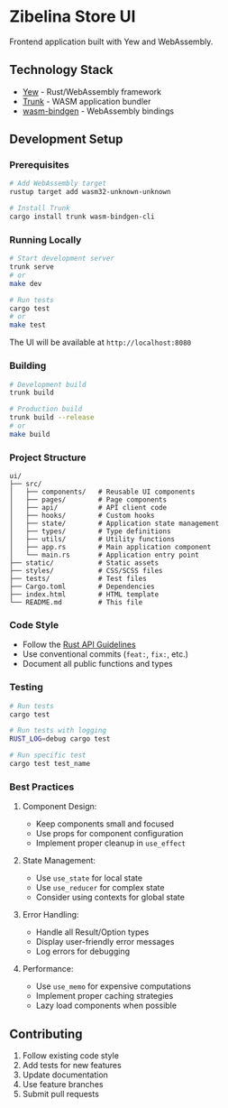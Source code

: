 # Zibelina Store UI

Frontend application built with Yew and WebAssembly.

## Technology Stack

- [Yew](https://yew.rs/) - Rust/WebAssembly framework
- [Trunk](https://trunkrs.dev/) - WASM application bundler
- [wasm-bindgen](https://github.com/rustwasm/wasm-bindgen) - WebAssembly bindings

## Development Setup

### Prerequisites

```bash
# Add WebAssembly target
rustup target add wasm32-unknown-unknown

# Install Trunk
cargo install trunk wasm-bindgen-cli
```

### Running Locally

```bash
# Start development server
trunk serve
# or
make dev

# Run tests
cargo test
# or
make test
```

The UI will be available at `http://localhost:8080`

### Building

```bash
# Development build
trunk build

# Production build
trunk build --release
# or
make build
```

### Project Structure

```
ui/
├── src/
│   ├── components/   # Reusable UI components
│   ├── pages/        # Page components
│   ├── api/          # API client code
│   ├── hooks/        # Custom hooks
│   ├── state/        # Application state management
│   ├── types/        # Type definitions
│   ├── utils/        # Utility functions
│   ├── app.rs        # Main application component
│   └── main.rs       # Application entry point
├── static/           # Static assets
├── styles/           # CSS/SCSS files
├── tests/            # Test files
├── Cargo.toml        # Dependencies
├── index.html        # HTML template
└── README.md         # This file
```

### Code Style

- Follow the [Rust API Guidelines](https://rust-lang.github.io/api-guidelines/)
- Use conventional commits (`feat:`, `fix:`, etc.)
- Document all public functions and types

### Testing

```bash
# Run tests
cargo test

# Run tests with logging
RUST_LOG=debug cargo test

# Run specific test
cargo test test_name
```

### Best Practices

1. Component Design:
   - Keep components small and focused
   - Use props for component configuration
   - Implement proper cleanup in `use_effect`

2. State Management:
   - Use `use_state` for local state
   - Use `use_reducer` for complex state
   - Consider using contexts for global state

3. Error Handling:
   - Handle all Result/Option types
   - Display user-friendly error messages
   - Log errors for debugging

4. Performance:
   - Use `use_memo` for expensive computations
   - Implement proper caching strategies
   - Lazy load components when possible

## Contributing

1. Follow existing code style
2. Add tests for new features
3. Update documentation
4. Use feature branches
5. Submit pull requests